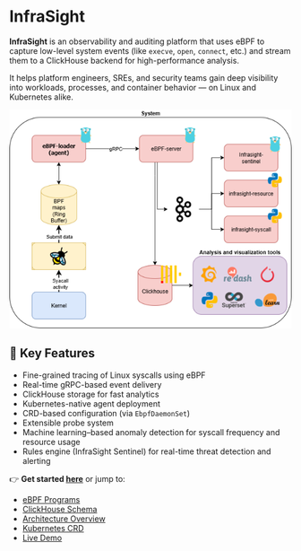 # InfraSight

**InfraSight** is an observability and auditing platform that uses eBPF to capture low-level system events (like `execve`, `open`, `connect`, etc.) and stream them to a ClickHouse backend for high-performance analysis.

It helps platform engineers, SREs, and security teams gain deep visibility into workloads, processes, and container behavior — on Linux and Kubernetes alike.

![InfraSight Architecture](./images/infrasight.png)

## 🚀 Key Features

- Fine-grained tracing of Linux syscalls using eBPF
- Real-time gRPC-based event delivery
- ClickHouse storage for fast analytics
- Kubernetes-native agent deployment
- CRD-based configuration (via `EbpfDaemonSet`)
- Extensible probe system
- Machine learning–based anomaly detection for syscall frequency and resource usage
- Rules engine (InfraSight Sentinel) for real-time threat detection and alerting


👉 **Get started [here](getting-started.md)** or jump to:

- [eBPF Programs](ebpf-programs.md)
- [ClickHouse Schema](database-schema.md)
- [Architecture Overview](architecture.md)
- [Kubernetes CRD](crd.md)
- [Live Demo](demo.md)